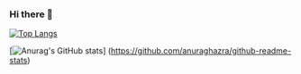 ### Hi there 👋

<!--
**yasshy-jp/yasshy-jp** is a ✨ _special_ ✨ repository because its `README.md` (this file) appears on your GitHub profile.

Here are some ideas to get you started:

- 🔭 I’m currently working on ...
- 🌱 I’m currently learning ...
- 👯 I’m looking to collaborate on ...
- 🤔 I’m looking for help with ...
- 💬 Ask me about ...
- 📫 How to reach me: ...
- 😄 Pronouns: ...
- ⚡ Fun fact: ...
-->

<!-- Top Languages Card -->
[![Top Langs](https://github-readme-stats.vercel.app/api/top-langs/?username=yasshy-jp&layout=compact
)](https://github.com/anuraghazra/github-readme-stats)

<!-- GitHub Stats Card -->
[![Anurag's GitHub stats](https://github-readme-stats.vercel.app/api?username=yasshy-jp)]
(https://github.com/anuraghazra/github-readme-stats)
